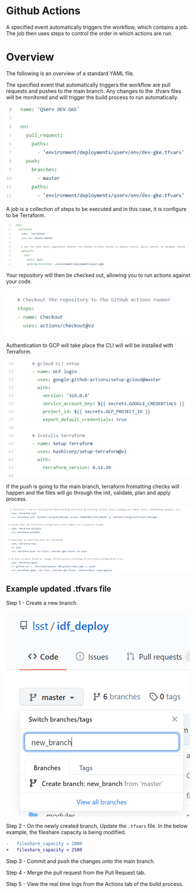 # Github Actions

A specified event automatically triggers the workflow, which contains a job. The job then uses steps to control the order in which actions are run.

# Overview
The following is an overview of a standard YAML file. 

The specified event that automatically triggers the workflow are pull requests and pushes to the main branch. Any changes to the .tfvars files will be monitored and will trigger the build process to run automatically.

![Picture1](./images/Picture1.png)

A job is a collection of steps to be executed and in this case, it is configure to be Terraform. 

![Picture2](./images/Picture2.png)

Your repository will then be checked out, allowing you to run actions against your code.

![Picture3](./images/Picture3.png)

Authentication to GCP will take place the CLI will will be installed with Terraform.

![Picture4](./images/Picture4.png)

If the push is going to the main branch, terraform fromatting checks will happen and the files will go through the init, validate, plan and apply process. 

![Picture5](./images/Picture5.png)


## Example updated .tfvars file

Step 1 - Create a new branch. 

![Picture6](./images/Picture6.PNG)

Step 2 - On the newly created branch, Update the `.tfvars` file. In the below example, the fileshare capacity is being modified. 
```diff
-   fileshare_capacity = 2000
+   fileshare_capacity = 2500
```
Step 3 - Commit and push the changes onto the main branch. 

Step 4 - Merge the pull request from the Pull Request tab.

Step 5 - View the real time logs from the Actions tab of the build process. 



